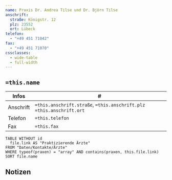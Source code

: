 ```yaml
---
name: Praxis Dr. Andrea Tilse und Dr. Björn Tilse
anschrift:
  straße: Königstr. 12
  plz: 23552
  ort: Lübeck
telefon: 
  - "+49 451 71042"
fax:
  - "+49 451 71070"
cssclasses:
  - wide-table
  - full-width
---
```


## `=this.name`

| Infos     | #                                                                     | 
| --------- | --------------------------------------------------------------------- |
| Anschrift | `=this.anschrift.straße`, `=this.anschrift.plz` `=this.anschrift.ort` |
| Telefon   | `=this.telefon`                                                       |
| Fax       | `=this.fax`                                                           |

```dataview
TABLE WITHOUT id
  file.link AS "Praktizierende Ärzte"
FROM "Daten/Kontakte/Ärzte"
WHERE typeof(praxen) = "array" AND contains(praxen, this.file.link)
SORT file.name
```

## Notizen
